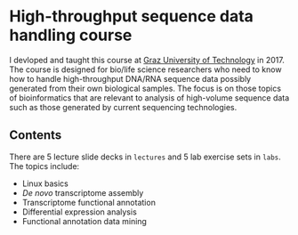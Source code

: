 # High-throughput sequence data handling course
I devloped and taught this course at [Graz University of Technology](https://www.tugraz.at/en/home/) in 2017. The course is designed for bio/life science researchers who need to know how to handle high-throughput DNA/RNA sequence data possibly generated from their own biological samples. The focus is on those topics of bioinformatics that are relevant to analysis of high-volume sequence data such as those generated by current sequencing technologies.

## Contents
There are 5 lecture slide decks in `lectures` and 5 lab exercise sets in `labs`. The topics include:
- Linux basics
- *De novo* transcriptome assembly
- Transcriptome functional annotation
- Differential expression analysis
- Functional annotation data mining
